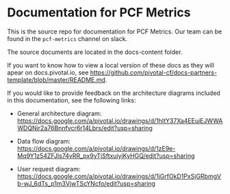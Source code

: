 # Documentation for PCF Metrics

This is the source repo for documentation for PCF Metrics. Our team can be
found in the `pcf-metrics` channel on slack.

The source documents are located in the docs-content folder. 

If you want to know how to view a local version of these docs as they will apear on docs.pivotal.io, see https://github.com/pivotal-cf/docs-partners-template/blob/master/README.md. 

If you would like to provide feedback on the architecture diagrams included in this documentation, see the following links:

* General architecture diagram: https://docs.google.com/a/pivotal.io/drawings/d/1hItY37Xa4EEuiEJWWAWDQNir2a76Bnnfvcr6r14Lbrs/edit?usp=sharing

* Data flow diagram: https://docs.google.com/a/pivotal.io/drawings/d/1zE9e-Mq9Y1z54ZFJls74vRR_px9yTjSftxuiyjKyHGQ/edit?usp=sharing

* User request diagram: https://docs.google.com/a/pivotal.io/drawings/d/1jGrfOkD1PxSjGRbmgVb-wJ_6dTs_p1m3VjwTScYNcfo/edit?usp=sharing
